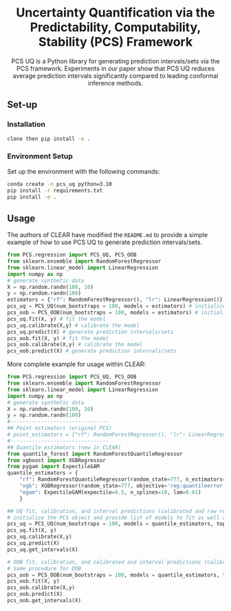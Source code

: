 <h1 align="center"> Uncertainty Quantification via the Predictability, Computability, Stability (PCS) Framework </h1>

<p align="center">  PCS UQ is a Python library for generating prediction intervals/sets via the PCS framework. Experiments in our paper show that PCS UQ reduces average prediction intervals significantly compared to leading conformal inference methods. 

</p>

## Set-up 

### Installation 

```bash
clone then pip install -e .
```


### Environment Setup 

Set up the environment with the following commands: 
```bash
conda create -n pcs_uq python=3.10 
pip install -r requirements.txt 
pip install -e . 
```


## Usage

The authors of CLEAR have modified the `README.md` to provide a simple example of how to use PCS UQ to generate prediction intervals/sets. 
```python
from PCS.regression import PCS_UQ, PCS_OOB
from sklearn.ensemble import RandomForestRegressor
from sklearn.linear_model import LinearRegression
import numpy as np
# generate synthetic data
X = np.random.randn(100, 10)
y = np.random.randn(100)
estimators = {"rf": RandomForestRegressor(), "lr": LinearRegression()}
pcs_uq = PCS_UQ(num_bootstraps = 100, models = estimators) # initialize the PCS object and provide list of models to fit as well as number of bootstraps
pcs_oob = PCS_OOB(num_bootstraps = 100, models = estimators) # initialize the PCS object and provide list of models to fit as well as number of bootstraps
pcs_uq.fit(X, y) # fit the model
pcs_uq.calibrate(X,y) # calibrate the model
pcs_uq.predict(X) # generate prediction intervals/sets
pcs_oob.fit(X, y) # fit the model
pcs_oob.calibrate(X,y) # calibrate the model
pcs_oob.predict(X) # generate prediction intervals/sets
```

More complete example for usage within CLEAR:
```python
from PCS.regression import PCS_UQ, PCS_OOB
from sklearn.ensemble import RandomForestRegressor
from sklearn.linear_model import LinearRegression
import numpy as np
# generate synthetic data
X = np.random.randn(100, 10)
y = np.random.randn(100)
#--------------------------------
## Point estimators (original PCS)
# point_estimators = {"rf": RandomForestRegressor(), "lr": LinearRegression()}
#--------------------------------
## Quantile estimators (new in CLEAR)
from quantile_forest import RandomForestQuantileRegressor
from xgboost import XGBRegressor
from pygam import ExpectileGAM
quantile_estimators = {
    "rf": RandomForestQuantileRegressor(random_state=777, n_estimators=100, default_quantiles=0.5), 
    "xgb": XGBRegressor(random_state=777, objective='reg:quantileerror', n_estimators=100, tree_method='hist', quantile_alpha=0.5),
    "egam": ExpectileGAM(expectile=0.5, n_splines=10, lam=0.01)
    }

## UQ fit, calibration, and interval predictions (calibrated and raw respectively)
# initialize the PCS object and provide list of models to fit as well as number of bootstraps, top number of models to choose and the alpha
pcs_uq = PCS_UQ(num_bootstraps = 100, models = quantile_estimators, top_k = 1, alpha = 0.05)
pcs_uq.fit(X, y)
pcs_uq.calibrate(X,y)
pcs_uq.predict(X)
pcs_uq.get_intervals(X)

# OOB fit, calibration, and calibrated and interval predictions (calibrated and raw respectively
# Same procedure for OOB
pcs_oob = PCS_OOB(num_bootstraps = 100, models = quantile_estimators, top_k = 1, alpha = 0.05)
pcs_oob.fit(X, y)
pcs_oob.calibrate(X,y)
pcs_oob.predict(X)
pcs_oob.get_intervals(X)
```